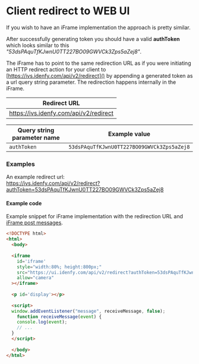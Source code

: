 # Client redirect to WEB UI

If you wish to have an iFrame implementation the approach is pretty similar.

After successfully generating token you should have a valid **authToken** which looks similar to this *"53dsPAquTfKJwnU0TT227BO09GWVCk3Zps5aZej8"*.

The iFrame has to point to the same redirection URL as if you were initiating an HTTP redirect action for your client to [https://ivs.idenfy.com/api/v2/redirect]() by appending a generated token as a url query string parameter. The redirection happens internally in the iFrame.

<center>

|Redirect URL|
|---|
|https://ivs.idenfy.com/api/v2/redirect|

|Query string parameter name|Example value|
|---|---|
|`authToken`|`53dsPAquTfKJwnU0TT227BO09GWVCk3Zps5aZej8`|

</center>


### Examples

An example redirect url:<br>https://ivs.idenfy.com/api/v2/redirect?authToken=53dsPAquTfKJwnU0TT227BO09GWVCk3Zps5aZej8

#### Example code

Example snippet for iFrame implementation with the redirection URL and [iFrame post messages](https://developer.mozilla.org/en-US/docs/Web/API/Window/postMessage).

```html
<!DOCTYPE html>
<html>
  <body>
  
  <iframe 
    id='iframe' 
    style="width:80%; height:800px;" 
    src="https://ui.idenfy.com/api/v2/redirect?authToken=53dsPAquTfKJwnU0TT227BO09GWVCk3Zps5aZej8"
    allow="camera"
  ></iframe>
  
  <p id='display'></p>
  
  <script>
  window.addEventListener("message", receiveMessage, false);
    function receiveMessage(event) {
    console.log(event);
    // ...
  }
  </script>
  
  </body>
</html>
```
